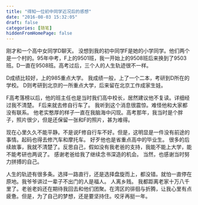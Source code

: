 ```yaml
---
title: "得知一位初中同学近况后的感想"
date: "2016-08-03 15:32:05"
draft: false
categories: [随笔]
hiddenFromHomePage: false
---
```

刚才和一个高中女同学D聊天。 没想到我的初中同学F是她的小学同学。他们两个是一个村的。95年中考，F上的9501班，我一开始上的9508班后来换到了9503班。D一直在9508班。高考过后，三个人的人生轨迹很不一样。

D成绩比较好，上的985重点大学。 我成绩一般，上了一个二本，考研到D所在的学校。 D则考研到北京的一所重点大学，后来留在北京工作成家生娃。

F高考落榜以后，他的班主任也是当时我们高中校长，居然建议他不复读。详细经过我不清楚。 F后来就去修自行车了。 我听到这个消息很震惊。难怪他和大家都没有联系。 他老实憨厚的样子一直在我脑海中闪现。高考那年，我当时是个胖子，照片很少，但是还保留一张和F的照片，甚为难得。

现在心里久久不能平静。不是说F修自行车不好。但是，这明显是一件没有前途的事情。起码也得去修汽车和摩托车。 好歹他也是省重点高中的毕业生。 很多的后续故事，我就不清楚了。反思自己，假如没有我老爸的支持，我能不能上大学，能不能考研也两说了。 感谢老爸给我了继续念书深造的机会。 当然，也感谢当时努力拼搏的自己。

人生的轨迹有很多条。选择一路直行，还是选择盘旋而上，都没错。就怕一直停在原地。我爷爷讲过一辈子不出门的人是福人。 人离乡贱。 我都距离老家十万八千里了。老爸老妈还在期待我回去和他们团聚。在湾区的徘徊与折腾，让我心里有点疲惫。但是，为了自己的梦想，还是要坚持住。咬牙再挺一年。




 
